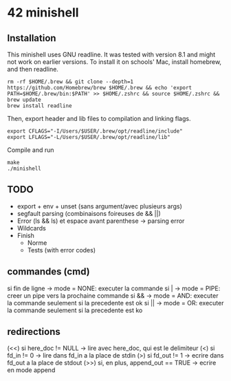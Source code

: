 # 42 minishell
## Installation
This minishell uses GNU readline. It was tested with version 8.1 and might not work on earlier versions.
To install it on schools' Mac, install homebrew, and then readline.
```
rm -rf $HOME/.brew && git clone --depth=1 https://github.com/Homebrew/brew $HOME/.brew && echo 'export PATH=$HOME/.brew/bin:$PATH' >> $HOME/.zshrc && source $HOME/.zshrc && brew update
brew install readline
```
Then, export header and lib files to compilation and linking flags.
```
export CFLAGS="-I/Users/$USER/.brew/opt/readline/include"
export LFLAGS="-L/Users/$USER/.brew/opt/readline/lib"
```
Compile and run
```
make
./minishell
```
## TODO
- export + env + unset (sans argument/avec plusieurs args)
- segfault parsing (combinaisons foireuses de && ||)
- Error (ls && ls) et espace avant parenthese -> parsing error
- Wildcards
- Finish
	- Norme
	- Tests (with error codes)

## commandes (cmd)
si fin de ligne -> mode = NONE: executer la commande
si | -> mode = PIPE: creer un pipe vers la prochaine commande
si && -> mode = AND: executer la commande seulement si la precedente est ok
si || -> mode = OR: executer la commande seulement si la precedente est ko

## redirections
(<<) si here\_doc != NULL -> lire avec here\_doc, qui est le delimiteur
(<) si fd_in != 0 -> lire dans fd_in a la place de stdin
(>) si fd_out != 1 -> ecrire dans fd_out a la place de stdout
(>>) si, en plus, append\_out == TRUE -> ecrire en mode append
